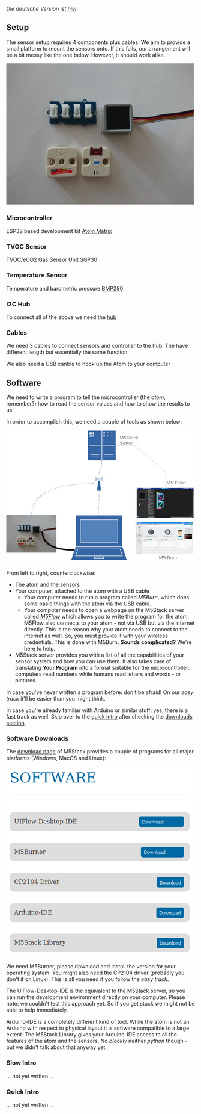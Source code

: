 *Die deutsche Version ist [hier](./liesmich.md)*

## Setup
The sensor setup requires 4 components plus cables. 
We aim to provide a small platform to mount the sensors onto. 
If this fails, our arrangement will be a bit messy like the one below. However, it should work alike.

![](setup1.jpg)

### Microcontroller 
ESP32 based development kit [Atom Matrix](https://m5stack.com/products/atom-matrix-esp32-development-kit)

### TVOC Sensor
TVOC/eCO2 Gas Sensor Unit [SGP30](https://m5stack.com/products/tvoc-eco2-gas-unit-sgp30)

### Temperature Sensor
Temperature and barometric pressure [BMP280](https://m5stack.com/collections/m5-unit/products/barometric-pressure-unitbmp280)

### I2C Hub
To connect all of the above we need the [hub](https://wiki.seeedstudio.com/Grove-I2C_Hub/) 

### Cables
We need 3 cables to connect sensors and controller to the hub. The have different length but essentially the same function. 

We also need a USB canble to hook up the Atom to your computer

## Software
We need to write a program to tell the microcontroller (the *atom*, remember?) how to read
the sensor values and how to show the results to us.

In order to accomplish this, we need a couple of tools as shown below:

![](swarch.jpg)

From left to right, counterclockwise:
 * The atom and the sensors
 * Your computer, attached to the atom with a USB cable
   * Your computer needs to run a program called *M5Burn*, which does some basic things with the atom via the USB cable.
   * Your computer needs to open a webpage on the M5Stack server called [*M5Flow*](https://flow.m5stack.com/) which allows you to write the program for the atom. M5Flow also connects to your atom - not via USB but via the internet directly. This is the reason why your atom needs to connect to the internet as well. So, you must provide it with your wireless credentials. This is done with M5Burn. **Sounds complicated?** We're here to help.
 * M5Stack server provides you with a list of all the capabilities of your sensor system and how you can use them. It also takes care of translating **Your Program** into a format suitable for the microcontroller: computers read numbers while humans read letters and words - or pictures.

In case you've never written a program before: don't be afraid! On our *easy track* it'll be easier than you might think.

In case you're already familiar with Arduino or similar stuff: yes, there is a fast track as well. Skip over to the [quick intro](#quick-intro) after checking the [downloads section](#software-downloads).


### Software Downloads
The [download page](https://m5stack.com/pages/download) of M5Stack provides a couple of programs for all major platforms (Windows, MacOS and Linux):

![](m5downs.png)

We need M5Burner, please download and install the version for your operating system. You might also need the CP2104 driver (probably you don't if on Linux). This is all you need if you follow the *easy track*.

The UIFlow-Desktop-IDE is the equivalent to the M5Stack server, so you can run the development environment directly on your computer. Please note: we couldn't test this approach yet. So if you get stuck we might not be able to help immediately.

Arduino-IDE is a completely different kind of tool. While the atom is not an Arduino with respect to physical layout it is software compatible to a large extent. The M5Stack Library gives your Arduino-IDE access to all the features of the atom and the sensors. No *blockly* neither *python* though - but we didn't talk about that anyway yet.

### Slow Intro
... not yet written ...


### Quick Intro
... not yet written ...





